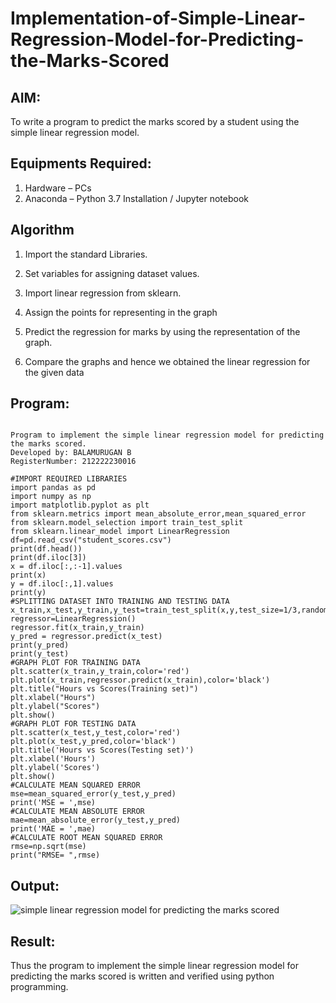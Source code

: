 # Implementation-of-Simple-Linear-Regression-Model-for-Predicting-the-Marks-Scored

## AIM:
To write a program to predict the marks scored by a student using the simple linear regression model.

## Equipments Required:
1. Hardware – PCs
2. Anaconda – Python 3.7 Installation / Jupyter notebook

## Algorithm
1. Import the standard Libraries.

2. Set variables for assigning dataset values.

3. Import linear regression from sklearn.

4. Assign the points for representing in the graph

5. Predict the regression for marks by using the representation of the graph.

6. Compare the graphs and hence we obtained the linear regression for the given data

## Program:
```

Program to implement the simple linear regression model for predicting the marks scored.
Developed by: BALAMURUGAN B
RegisterNumber: 212222230016

#IMPORT REQUIRED LIBRARIES
import pandas as pd
import numpy as np
import matplotlib.pyplot as plt
from sklearn.metrics import mean_absolute_error,mean_squared_error
from sklearn.model_selection import train_test_split
from sklearn.linear_model import LinearRegression
df=pd.read_csv("student_scores.csv")
print(df.head())
print(df.iloc[3])
x = df.iloc[:,:-1].values
print(x)
y = df.iloc[:,1].values
print(y)
#SPLITTING DATASET INTO TRAINING AND TESTING DATA
x_train,x_test,y_train,y_test=train_test_split(x,y,test_size=1/3,random_state=0)
regressor=LinearRegression()
regressor.fit(x_train,y_train)
y_pred = regressor.predict(x_test)
print(y_pred)
print(y_test)
#GRAPH PLOT FOR TRAINING DATA
plt.scatter(x_train,y_train,color='red')
plt.plot(x_train,regressor.predict(x_train),color='black')
plt.title("Hours vs Scores(Training set)")
plt.xlabel("Hours")
plt.ylabel("Scores")
plt.show()
#GRAPH PLOT FOR TESTING DATA
plt.scatter(x_test,y_test,color='red')
plt.plot(x_test,y_pred,color='black')
plt.title('Hours vs Scores(Testing set)')
plt.xlabel('Hours')
plt.ylabel('Scores')
plt.show()
#CALCULATE MEAN SQUARED ERROR
mse=mean_squared_error(y_test,y_pred)
print('MSE = ',mse)
#CALCULATE MEAN ABSOLUTE ERROR
mae=mean_absolute_error(y_test,y_pred)
print('MAE = ',mae)
#CALCULATE ROOT MEAN SQUARED ERROR
rmse=np.sqrt(mse)
print("RMSE= ",rmse)

```

## Output:
![simple linear regression model for predicting the marks scored](sam.png)


## Result:
Thus the program to implement the simple linear regression model for predicting the marks scored is written and verified using python programming.
